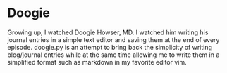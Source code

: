 Doogie
======

Growing up, I watched Doogie Howser, MD. I watched him writing 
his journal entries in a simple text editor and saving them
at the end of every episode. doogie.py is an attempt to bring
back the simplicity of writing blog/journal entries while at 
the same time allowing me to write them in a simplified format
such as markdown in my favorite editor vim.
